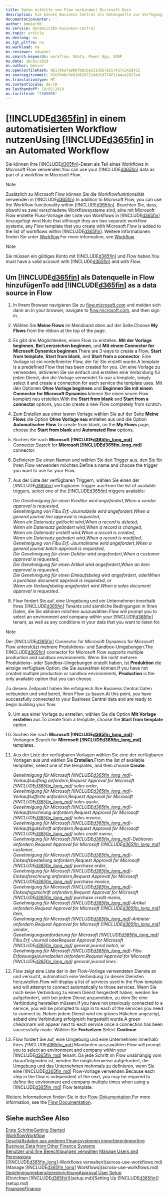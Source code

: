 ```yaml
---
title: Daten mithilfe von Flow verbinden| Microsoft Docs
description: Sie können Business Central als Datenquelle zur Verfügung stellen und eine OData-URL Ihrer Webdienste festlegen, um eine Geschäfts-App mithilfe einem automatisierten Workflow erstellen.
documentationcenter: ''
author: bmeier90
ms.service: dynamics365-business-central
ms.topic: article
ms.devlang: na
ms.tgt_pltfrm: na
ms.workload: na
ms.reviewer: edupont
ms.search.keywords: workflow, Odata, Power App, SOAP
ms.date: 10/01/2019
ms.author: bmeier
ms.openlocfilehash: 86178bafa806fb8cba531d5b78157437c242d432
ms.sourcegitcommit: 02e704bc3e01d62072144919774f1244c42827e4
ms.translationtype: HT
ms.contentlocale: de-CH
ms.lasthandoff: 10/01/2019
ms.locfileid: "2305056"
---
```

# <a name="using-included365finincludesd365fin_mdmd-in-an-automated-workflow"></a><span data-ttu-id="f5c40-103">[!INCLUDE[d365fin](includes/d365fin_md.md)] in einem automatisierten Workflow nutzen</span><span class="sxs-lookup"><span data-stu-id="f5c40-103">Using [!INCLUDE[d365fin](includes/d365fin_md.md)] in an Automated Workflow</span></span>
<span data-ttu-id="f5c40-104">Sie können Ihre [!INCLUDE[d365fin](includes/d365fin_md.md)]-Daten als Teil eines Workflows in Microsoft Flow verwenden.</span><span class="sxs-lookup"><span data-stu-id="f5c40-104">You can use your [!INCLUDE[d365fin](includes/d365fin_md.md)] data as part of a workflow in Microsoft Flow.</span></span>

> [!NOTE]
> <span data-ttu-id="f5c40-105">Zusätzlich zu Microsoft Flow können Sie die Workflowfunktionalität verwenden in [!INCLUDE[d365fin](includes/d365fin_md.md)].</span><span class="sxs-lookup"><span data-stu-id="f5c40-105">In addition to Microsoft Flow, you can use the Workflow functionality within [!INCLUDE[d365fin](includes/d365fin_md.md)].</span></span> <span data-ttu-id="f5c40-106">Beachten Sie, dass, obwohl es zwei verschiedene Workflowsysteme sind, eine mit Microsoft Flow erstellte Fluss-Vorlage der Liste von Workflows in [!INCLUDE[d365fin](includes/d365fin_md.md)] hinzugefügt wird.</span><span class="sxs-lookup"><span data-stu-id="f5c40-106">Note that although they are two separate workflow systems, any Flow template that you create with Microsoft Flow is added to the list of workflows  within [!INCLUDE[d365fin](includes/d365fin_md.md)].</span></span> <span data-ttu-id="f5c40-107">Weitere Informationen finden Sie unter [Workflow](across-workflow.md).</span><span class="sxs-lookup"><span data-stu-id="f5c40-107">For more information, see [Workflow](across-workflow.md).</span></span>  

> [!NOTE]  
> <span data-ttu-id="f5c40-108">Sie müssen ein gültiges Konto mit [!INCLUDE[d365fin](includes/d365fin_md.md)] und Flow haben.</span><span class="sxs-lookup"><span data-stu-id="f5c40-108">You must have a valid account with [!INCLUDE[d365fin](includes/d365fin_md.md)] and with Flow.</span></span>  

## <a name="to-add-included365finincludesd365fin_mdmd-as-a-data-source-in-flow"></a><span data-ttu-id="f5c40-109">Um [!INCLUDE[d365fin](includes/d365fin_md.md)] als Datenquelle in Flow hinzufügen</span><span class="sxs-lookup"><span data-stu-id="f5c40-109">To add [!INCLUDE[d365fin](includes/d365fin_md.md)] as a data source in Flow</span></span>
1. <span data-ttu-id="f5c40-110">In Ihrem Browser navigieren Sie zu [flow.microsoft.com](https://flow.microsoft.com/en-us/) und melden sich dann an.</span><span class="sxs-lookup"><span data-stu-id="f5c40-110">In your browser, navigate to [flow.microsoft.com](https://flow.microsoft.com/en-us/), and then sign in.</span></span>
2. <span data-ttu-id="f5c40-111">Wählen Sie **Meine Flows** im Menüband oben auf der Seite.</span><span class="sxs-lookup"><span data-stu-id="f5c40-111">Choose **My Flows** from the ribbon at the top of the page.</span></span>
3. <span data-ttu-id="f5c40-112">Es gibt drei Möglichkeiten, einen Flow zu erstellen. **Mit der Vorlage beginnen**, **Bei Leerzeichen beginnen**, und **Mit einem Connector for Microsoft Dynamics beginnen**.</span><span class="sxs-lookup"><span data-stu-id="f5c40-112">There are 3 ways to create a Flow; **Start from template**, **Start from blank**, and **Start from a connector**.</span></span> <span data-ttu-id="f5c40-113">Eine Vorlage ist ein vordefinierter Flow, der für Sie erstellt wurde.</span><span class="sxs-lookup"><span data-stu-id="f5c40-113">A template is a predefined Flow that has been created for you.</span></span> <span data-ttu-id="f5c40-114">Um eine Vorlage zu verwenden, aktivieren Sie sie einfach und erstellen eine Verbindung für jeden Dienst, den die Vorlage verwendet.</span><span class="sxs-lookup"><span data-stu-id="f5c40-114">To use a template, simply select it and create a connection for each service the template uses.</span></span> <span data-ttu-id="f5c40-115">Mit den Optionen **Ohne Vorlage beginnen** und **Beginnen Sie mit einem Connector for Microsoft Dynamics** können Sie einen neuen Flow komplett neu erstellen.</span><span class="sxs-lookup"><span data-stu-id="f5c40-115">With the **Start from blank** and **Start from a connector** options, you can create a new Flow completely from scratch.</span></span>
4. <span data-ttu-id="f5c40-116">Zum Erstellen aus einer leeren Vorlage wählen Sie auf der Seite **Meine Flows** die Option **Ohne Vorlage neu** erstellen aus und die Option **Automatischer Flow**.</span><span class="sxs-lookup"><span data-stu-id="f5c40-116">To create from blank, on the **My Flows** page, choose the **Start from blank** and **Automated flow** options.</span></span>
5. <span data-ttu-id="f5c40-117">Suchen Sie nach **Microsoft [!INCLUDE[d365fin_long_md](includes/d365fin_long_md.md)]** Connector.</span><span class="sxs-lookup"><span data-stu-id="f5c40-117">Search for **Microsoft [!INCLUDE[d365fin_long_md](includes/d365fin_long_md.md)]** connector.</span></span>
6. <span data-ttu-id="f5c40-118">Definieren Sie einen Namen und wählen Sie den Trigger aus, den Sie für Ihren Flow verwenden möchten.</span><span class="sxs-lookup"><span data-stu-id="f5c40-118">Define a name and choose the trigger you want to use for your Flow.</span></span>
7. <span data-ttu-id="f5c40-119">Aus der Liste der verfügbaren Triggern, wählen Sie einen der [!INCLUDE[d365fin](includes/d365fin_md.md)] verfügbaren Trigger aus:</span><span class="sxs-lookup"><span data-stu-id="f5c40-119">From the list of available triggers, select one of the [!INCLUDE[d365fin](includes/d365fin_md.md)] triggers available:</span></span>  
    
    <span data-ttu-id="f5c40-120">*Die Genehmigung für einen Kreditor wird angefordert*,</span><span class="sxs-lookup"><span data-stu-id="f5c40-120">*When a vendor approval is requested*,</span></span>    
    <span data-ttu-id="f5c40-121">*Genehmigung von Fibu Erf.-Journalzeile wird angefordert*,</span><span class="sxs-lookup"><span data-stu-id="f5c40-121">*When a general journal line approval is requested*,</span></span>    
    <span data-ttu-id="f5c40-122">*Wenn ein Datensatz gelöscht wird*,</span><span class="sxs-lookup"><span data-stu-id="f5c40-122">*When a record is deleted*,</span></span>    
    <span data-ttu-id="f5c40-123">*Wenn ein Datensatz geändert wird*,</span><span class="sxs-lookup"><span data-stu-id="f5c40-123">*When a record is changed*,</span></span>    
    <span data-ttu-id="f5c40-124">*Wenn ein Datensatz erstellt wird*,</span><span class="sxs-lookup"><span data-stu-id="f5c40-124">*When a record is created*,</span></span>    
    <span data-ttu-id="f5c40-125">*Wenn ein Datensatz geändert wird*,</span><span class="sxs-lookup"><span data-stu-id="f5c40-125">*When a record is modified*,</span></span>    
    <span data-ttu-id="f5c40-126">*Genehmigung von Fibu Erf.-Journalname wird angefordert*,</span><span class="sxs-lookup"><span data-stu-id="f5c40-126">*When a general journal batch approval is requested*,</span></span>   
    <span data-ttu-id="f5c40-127">*Die Genehmigung für einen Debitor wird angefordert*,</span><span class="sxs-lookup"><span data-stu-id="f5c40-127">*When a customer approval is requested*,</span></span>   
    <span data-ttu-id="f5c40-128">*Die Genehmigung für einen Artikel wird angefordert*,</span><span class="sxs-lookup"><span data-stu-id="f5c40-128">*When an item approval is requested*,</span></span>    
    <span data-ttu-id="f5c40-129">*Die Genehmigung für einen Einkaufsbeleg wird angefordert*, oder</span><span class="sxs-lookup"><span data-stu-id="f5c40-129">*When a purchase document approval is requested*, or</span></span>     
     <span data-ttu-id="f5c40-130">*Wenn ein Verkaufsbeleg angefordert wird*.</span><span class="sxs-lookup"><span data-stu-id="f5c40-130">*When a sales document approval is requested*.</span></span>
     
8. <span data-ttu-id="f5c40-131">Flow fordert Sie auf, eine Umgebung und ein Unternehmen innerhalb Ihres [!INCLUDE[d365fin](includes/d365fin_md.md)] Tenants und sämtliche Bedingungen in Ihren Daten, die Sie abhören möchten auszuwählen.</span><span class="sxs-lookup"><span data-stu-id="f5c40-131">Flow will prompt you to select an environment and company within your [!INCLUDE[d365fin](includes/d365fin_md.md)] tenant, as well as any conditions in your data that you want to listen for.</span></span>

> [!NOTE]  
>   <span data-ttu-id="f5c40-132">Der [!INCLUDE[d365fin](includes/d365fin_md.md)] Connector for Microsoft Dynamics for Microsoft Flow unterstützt mehrere Produktions- und Sandbox-Umgebungen.</span><span class="sxs-lookup"><span data-stu-id="f5c40-132">The [!INCLUDE[d365fin](includes/d365fin_md.md)] connector for Microsoft Flow supports multiple production and sandbox environments.</span></span> <span data-ttu-id="f5c40-133">Wenn Sie nicht mehrere Produktions- oder Sandbox-Umgebungen erstellt haben, ist **Produktion** die einzige verfügbare Option, die Sie auswählen können.</span><span class="sxs-lookup"><span data-stu-id="f5c40-133">If you have not created multiple production or sandbox environments, **Production** is the only available option that you can choose.</span></span> 

<span data-ttu-id="f5c40-134">Zu diesem Zeitpunkt haben Sie erfolgreich Ihre Business Central Daten verbunden und sind bereit, Ihren Flow zu bauen.</span><span class="sxs-lookup"><span data-stu-id="f5c40-134">At this point, you have successfully connected to your Business Central data and are ready to begin building your flow.</span></span>

9. <span data-ttu-id="f5c40-135">Um aus einer Vorlage zu erstellen, wählen Sie die Option **Mit Vorlage erstellen** aus.</span><span class="sxs-lookup"><span data-stu-id="f5c40-135">To create from a template, choose the **Start from template** option.</span></span>
10. <span data-ttu-id="f5c40-136">Suchen Sie nach **Microsoft [!INCLUDE[d365fin_long_md](includes/d365fin_long_md.md)]**-Vorlangen.</span><span class="sxs-lookup"><span data-stu-id="f5c40-136">Search for **Microsoft [!INCLUDE[d365fin_long_md](includes/d365fin_long_md.md)]** templates.</span></span>
11. <span data-ttu-id="f5c40-137">Aus der Liste der verfügbaren Vorlagen wählen Sie eine der verfügbaren Vorlagen aus und wählen Sie **Erstellen**.</span><span class="sxs-lookup"><span data-stu-id="f5c40-137">From the list of available templates, select one of the templates, and then choose **Create**.</span></span>  

    <span data-ttu-id="f5c40-138">*Genehmigung für Microsoft [!INCLUDE[d365fin_long_md](includes/d365fin_long_md.md)]-Verkaufsauftrag anfordern*,</span><span class="sxs-lookup"><span data-stu-id="f5c40-138">*Request Approval for Microsoft [!INCLUDE[d365fin_long_md](includes/d365fin_long_md.md)] sales order*,</span></span>  
    <span data-ttu-id="f5c40-139">*Genehmigung für Microsoft [!INCLUDE[d365fin_long_md](includes/d365fin_long_md.md)]-Verkaufsofferte anfordern*,</span><span class="sxs-lookup"><span data-stu-id="f5c40-139">*Request Approval for Microsoft [!INCLUDE[d365fin_long_md](includes/d365fin_long_md.md)] sales quote*,</span></span>  
    <span data-ttu-id="f5c40-140">*Genehmigung für Microsoft [!INCLUDE[d365fin_long_md](includes/d365fin_long_md.md)]-Verkaufsrechnung anfordern*,</span><span class="sxs-lookup"><span data-stu-id="f5c40-140">*Request Approval for Microsoft [!INCLUDE[d365fin_long_md](includes/d365fin_long_md.md)] sales invoice*,</span></span>  
    <span data-ttu-id="f5c40-141">*Genehmigung für Microsoft [!INCLUDE[d365fin_long_md](includes/d365fin_long_md.md)]-Verkaufsgutschrift anfordern*,</span><span class="sxs-lookup"><span data-stu-id="f5c40-141">*Request Approval for Microsoft [!INCLUDE[d365fin_long_md](includes/d365fin_long_md.md)] sales credit memo*,</span></span>  
    <span data-ttu-id="f5c40-142">*Genehmigung für Microsoft [!INCLUDE[d365fin_long_md](includes/d365fin_long_md.md)]-Debitoren anfordern*,</span><span class="sxs-lookup"><span data-stu-id="f5c40-142">*Request Approval for Microsoft [!INCLUDE[d365fin_long_md](includes/d365fin_long_md.md)] customer*,</span></span>  
    <span data-ttu-id="f5c40-143">*Genehmigung für Microsoft [!INCLUDE[d365fin_long_md](includes/d365fin_long_md.md)]-Einkaufsbestellung anfordern*,</span><span class="sxs-lookup"><span data-stu-id="f5c40-143">*Request Approval for Microsoft [!INCLUDE[d365fin_long_md](includes/d365fin_long_md.md)] purchase order*,</span></span>  
    <span data-ttu-id="f5c40-144">*Genehmigung für Microsoft [!INCLUDE[d365fin_long_md](includes/d365fin_long_md.md)]-Einkaufsrechnung anfordern*,</span><span class="sxs-lookup"><span data-stu-id="f5c40-144">*Request Approval for Microsoft [!INCLUDE[d365fin_long_md](includes/d365fin_long_md.md)] purchase invoice*,</span></span>  
    <span data-ttu-id="f5c40-145">*Genehmigung für Microsoft [!INCLUDE[d365fin_long_md](includes/d365fin_long_md.md)]-EInkaufsgutschrift anfordern*,</span><span class="sxs-lookup"><span data-stu-id="f5c40-145">*Request Approval for Microsoft [!INCLUDE[d365fin_long_md](includes/d365fin_long_md.md)] purchase credit memo*,</span></span>  
    <span data-ttu-id="f5c40-146">*Genehmigung für Microsoft [!INCLUDE[d365fin_long_md](includes/d365fin_long_md.md)]-Artikel anfordern*,</span><span class="sxs-lookup"><span data-stu-id="f5c40-146">*Request Approval for Microsoft [!INCLUDE[d365fin_long_md](includes/d365fin_long_md.md)] item*,</span></span>  
    <span data-ttu-id="f5c40-147">*Genehmigung für Microsoft [!INCLUDE[d365fin_long_md](includes/d365fin_long_md.md)]-Anbieter anfordern*,</span><span class="sxs-lookup"><span data-stu-id="f5c40-147">*Request Approval for Microsoft [!INCLUDE[d365fin_long_md](includes/d365fin_long_md.md)] vendor*,</span></span>  
    <span data-ttu-id="f5c40-148">*Genehmigungsanforderung für Microsoft [!INCLUDE[d365fin_long_md](includes/d365fin_long_md.md)] Fibu Erf.-Journal* oder</span><span class="sxs-lookup"><span data-stu-id="f5c40-148">*Request Approval for Microsoft [!INCLUDE[d365fin_long_md](includes/d365fin_long_md.md)] general journal batch*, or</span></span>    
    <span data-ttu-id="f5c40-149">*Genehmigung für Microsoft [!INCLUDE[d365fin_long_md](includes/d365fin_long_md.md)]-Fibu Erfassungsjournalzeilen anfordern*.</span><span class="sxs-lookup"><span data-stu-id="f5c40-149">*Request Approval for Microsoft [!INCLUDE[d365fin_long_md](includes/d365fin_long_md.md)] general journal lines*.</span></span>  
12. <span data-ttu-id="f5c40-150">Flow zeigt eine Liste der in der Flow-Vorlage verwendeten Dienste an und versucht, automatisch eine Verbindung zu diesen Diensten herzustellen.</span><span class="sxs-lookup"><span data-stu-id="f5c40-150">Flow will display a list of services used in the Flow template and will attempt to connect automatically to those services.</span></span> <span data-ttu-id="f5c40-151">Wenn Sie noch keine Verbindung zu einem Dienst hergestellt haben, werden Sie aufgefordert, sich bei jedem Dienst anzumelden, zu dem Sie eine Verbindung herstellen müssen.</span><span class="sxs-lookup"><span data-stu-id="f5c40-151">If you have not previously connected to a service, you will be prompted to sign in to each of the services you need to connect to.</span></span> <span data-ttu-id="f5c40-152">Neben jedem Dienst wird ein grünes Häkchen angezeigt, sobald eine Verbindung erfolgreich hergestellt wurde.</span><span class="sxs-lookup"><span data-stu-id="f5c40-152">A green checkmark will appear next to each service once a connection has been successfully made.</span></span> <span data-ttu-id="f5c40-153">Wählen Sie **Fortsetzen**.</span><span class="sxs-lookup"><span data-stu-id="f5c40-153">Select **Continue**.</span></span>
13. <span data-ttu-id="f5c40-154">Flow fordert Sie auf, eine Umgebung und eine Unternehmen innerhalb Ihres [!INCLUDE[d365fin_md](includes/d365fin_md.md)] Mandanten auszuwählen.</span><span class="sxs-lookup"><span data-stu-id="f5c40-154">Flow will prompt you to select an environment and company within your [!INCLUDE[d365fin_md](includes/d365fin_md.md)] tenant.</span></span> <span data-ttu-id="f5c40-155">Da jede Schritt im Flow unabhängig vom darauffolgenden ist, werden Sie möglicherweise aufgefordert, die Umgebung und das Unternehmen mehrmals zu definieren, wenn Sie eine [!INCLUDE[d365fin_md](includes/d365fin_md.md)] Flow-Vorlage verwenden.</span><span class="sxs-lookup"><span data-stu-id="f5c40-155">Because each step in the flow is independent of the next, you may be required to define the environment and company multiple times when using a [!INCLUDE[d365fin_md](includes/d365fin_md.md)] Flow template.</span></span>

<span data-ttu-id="f5c40-156">Weitere Informationen finden Sie in der [Flow-Dokumentation](/flow/getting-started).</span><span class="sxs-lookup"><span data-stu-id="f5c40-156">For more information, see the [Flow Documentation](/flow/getting-started).</span></span>

## <a name="see-also"></a><span data-ttu-id="f5c40-157">Siehe auch</span><span class="sxs-lookup"><span data-stu-id="f5c40-157">See Also</span></span>
[<span data-ttu-id="f5c40-158">Erste Schritte</span><span class="sxs-lookup"><span data-stu-id="f5c40-158">Getting Started</span></span>](product-get-started.md)  
[<span data-ttu-id="f5c40-159">Workflow</span><span class="sxs-lookup"><span data-stu-id="f5c40-159">Workflow</span></span>](across-workflow.md)  
[<span data-ttu-id="f5c40-160">Geschäftsdaten aus anderen Finanzsystemen importieren</span><span class="sxs-lookup"><span data-stu-id="f5c40-160">Importing Business Data from Other Finance Systems</span></span>](across-import-data-configuration-packages.md)  
<span data-ttu-id="f5c40-161">[Benutzer und ihre Berechtigungen verwalten](ui-how-users-permissions.md) </span><span class="sxs-lookup"><span data-stu-id="f5c40-161">[Manage Users and Permissions](ui-how-users-permissions.md) </span></span>  
<span data-ttu-id="f5c40-162">[[!INCLUDE[d365fin_long](includes/d365fin_long_md.md)]-Workflows verwalten](across-use-workflows.md)</span><span class="sxs-lookup"><span data-stu-id="f5c40-162">[Manage [!INCLUDE[d365fin_long](includes/d365fin_long_md.md)] Workflows](across-use-workflows.md)</span></span>  
[<span data-ttu-id="f5c40-163">Genehmigungsbenutzereinrichtung</span><span class="sxs-lookup"><span data-stu-id="f5c40-163">Approval User Setup</span></span>](across-how-to-set-up-approval-users.md)  
<span data-ttu-id="f5c40-164">[Einrichten [!INCLUDE[d365fin](includes/d365fin_md.md)]](setup.md)</span><span class="sxs-lookup"><span data-stu-id="f5c40-164">[Setting Up [!INCLUDE[d365fin](includes/d365fin_md.md)]](setup.md)</span></span>  
[<span data-ttu-id="f5c40-165">Finanzen</span><span class="sxs-lookup"><span data-stu-id="f5c40-165">Finance</span></span>](finance.md)  
